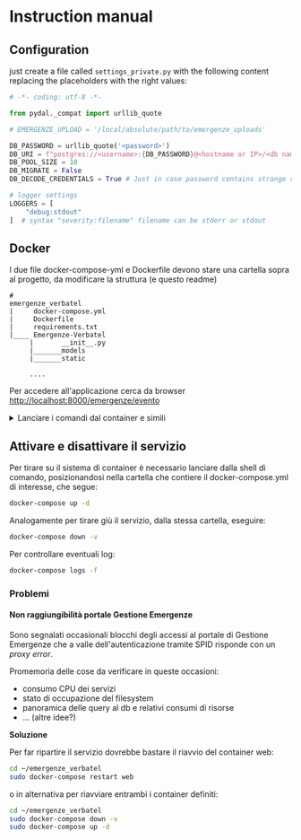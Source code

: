 # Instruction manual

## Configuration

just create a file called `settings_private.py` with the following content replacing
the placeholders with the right values:

```py
# -*- coding: utf-8 -*-

from pydal._compat import urllib_quote

# EMERGENZE_UPLOAD = '/local/absolute/path/to/emergenze_uploads'

DB_PASSWORD = urllib_quote('<password>')
DB_URI = f"postgres://<username>:{DB_PASSWORD}@<hostname or IP>/<db name>"
DB_POOL_SIZE = 10
DB_MIGRATE = False
DB_DECODE_CREDENTIALS = True # Just in case password contains strange characters

# logger settings
LOGGERS = [
    "debug:stdout"
]  # syntax "severity:filename" filename can be stderr or stdout

```

## Docker

I due file docker-compose-yml e Dockerfile devono stare una cartella sopra al progetto, da modificare la struttura (e questo readme)

```
#
emergenze_verbatel
|     docker-compose.yml
|     Dockerfile
|     requirements.txt
|____ Emergenze-Verbatel
     |       __init__.py
     |_______models
     |_______static

     ....

```

Per accedere all'applicazione cerca da browser <http://localhost:8000/emergenze/evento>

<details>
<summary>Lanciare i comandi dal container e simili</summary>

Per lanciare un comando da bash nel container

```bash
sudo docker exec <container_id/container_name> echo "I'm inside the container"
```

oppure

```bash
sudo docker exec -it <container_id/container_name> echo "I'm inside the container"
```

Per quanto riguarda listener.py, dopo essere entrati nel container eseguire il set up

```bash
py4web call apps emergenze.listener.setup
```

E mettere il servizio in ascolto

```bash
py4web call apps emergenze.listener.listen
```

A questo punto in maniera speditiva, una volta che il container è già attivo:

```bash
sudo docker exec -d <container_id/container_name> py4web call apps emergenze.listener.listen
```

Controllare comunque il docker-compose.
Per richiamare il listener senza entrare nel container ma in maniera interattiva (va bene accoppiato con pdb)

```bash
sudo docker exec -it 0be784c462d6 py4web call apps emergenze.listener.listen
```

si può testare il listner con una modifica al DB

```sql
INSERT INTO eventi.join_tipo_foc
(id_evento, id_tipo_foc, data_ora_inizio_foc, data_ora_fine_foc)
VALUES(110, 3, NOW(), NOW() + interval '1 hour');
```

</details>

## Attivare e disattivare il servizio
Per tirare su il sistema di container è necessario lanciare dalla shell di comando, posizionandosi nella cartella che contiere il docker-compose.yml di interesse, che segue:
```bash
docker-compose up -d
```
Analogamente per tirare giù il servizio, dalla stessa cartella, eseguire:
```bash
docker-compose down -v
```
Per controllare eventuali log:
```bash
docker-compose logs -f
```

### Problemi

#### Non raggiungibilità portale Gestione Emergenze

Sono segnalati occasionali blocchi degli accessi al portale di Gestione Emergenze
che a valle dell'autenticazione tramite SPID risponde con un *proxy error*.

Promemoria delle cose da verificare in queste occasioni:

* consumo CPU dei servizi
* stato di occupazione del filesystem
* panoramica delle query al db e relativi consumi di risorse
* ... (altre idee?)

**Soluzione**

Per far ripartire il servizio dovrebbe bastare il riavvio del container web:

```sh
cd ~/emergenze_verbatel
sudo docker-compose restart web
```

o in alternativa per riavviare entrambi i container definiti:

```sh
cd ~/emergenze_verbatel
sudo docker-compose down -v
sudo docker-compose up -d
```
